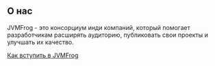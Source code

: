 ## О нас

JVMFrog - это консорциум инди компаний, который помогает разработчикам расширять аудиторию, публиковать свои проекты и улучшать их качество.

[Как вступить в JVMFrog](https://github.com/JVMFrog/.github/blob/main/docs/join-doc.md)
